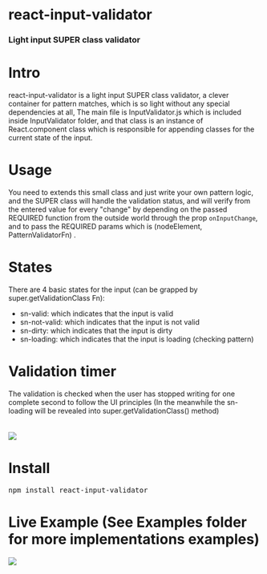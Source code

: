 
<h1>react-input-validator</h1>
<h3>Light input SUPER class validator</h3>

# Intro
react-input-validator is a light input SUPER class validator, a clever container for pattern matches, which is so light without any special dependencies at all,
The main file is InputValidator.js which is included inside InputValidator folder, and that class is an instance of React.component class which is responsible
for appending classes for the current state of the input.

# Usage
You need to extends this small class and just write your own pattern logic, and the SUPER class will handle the validation status,
and will verify from the entered value for every "change" by depending on the passed REQUIRED function from the outside world through the prop `onInputChange`, and to pass the REQUIRED params which is (nodeElement, PatternValidatorFn) .

# States
There are 4 basic states for the input (can be grapped by super.getValidationClass Fn):
- sn-valid: which indicates that the input is valid
- sn-not-valid: which indicates that the input is not valid
- sn-dirty: which indicates that the input is dirty
- sn-loading: which indicates that the input is loading (checking pattern)

# Validation timer
The validation is checked when the user has stopped writing for one complete second to follow the UI principles
(In the meanwhile the sn-loading will be revealed into super.getValidationClass() method)
<br /><br /><br />
<img src="https://cdn.rawgit.com/Attrash-Islam/react-input-validator/master/Images/validation_process.png" />

# Install
<pre>npm install react-input-validator</pre>

# Live Example (See Examples folder for more implementations examples)
<img src="https://cdn.rawgit.com/Attrash-Islam/react-input-validator/master/Images/Examples.gif" />
